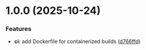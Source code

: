 # 1.0.0 (2025-10-24)


### Features

* **ci:** add Dockerfile for containerized builds ([d766ffd](https://github.com/Beau253/MusicManager/commit/d766ffd51ae27e9f6d39e641a0a6ca3c1551c541))
